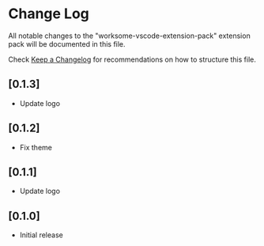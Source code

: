 # Change Log

All notable changes to the "worksome-vscode-extension-pack" extension pack will be documented in this file.

Check [Keep a Changelog](http://keepachangelog.com/) for recommendations on how to structure this file.

## [0.1.3]
- Update logo

## [0.1.2]

- Fix theme

## [0.1.1]

- Update logo

## [0.1.0]

- Initial release
